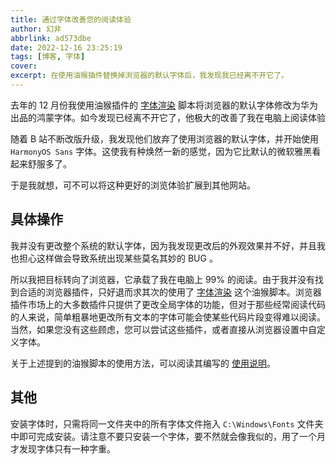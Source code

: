```yaml
---
title: 通过字体改善您的阅读体验
author: 幻非
abbrlink: ad573dbe
date: 2022-12-16 23:25:19
tags: [博客, 字体]
cover:
excerpt: 在使用油猴插件替换掉浏览器的默认字体后，我发现我已经离不开它了。
---
```


去年的 12 月份我使用油猴插件的 [字体渲染](https://greasyfork.org/zh-CN/scripts/416688) 脚本将浏览器的默认字体修改为华为出品的鸿蒙字体。如今发现已经离不开它了，他极大的改善了我在电脑上阅读体验

随着 B 站不断改版升级，我发现他们放弃了使用浏览器的默认字体，并开始使用 `HarmonyOS Sans` 字体。这使我有种焕然一新的感觉，因为它比默认的微软雅黑看起来舒服多了。

于是我就想，可不可以将这种更好的浏览体验扩展到其他网站。

## 具体操作

我并没有更改整个系统的默认字体，因为我发现更改后的外观效果并不好，并且我也担心这样做会导致系统出现某些莫名其妙的 BUG 。

所以我把目标转向了浏览器，它承载了我在电脑上 99% 的阅读。由于我并没有找到合适的浏览器插件，只好退而求其次的使用了 [字体渲染](https://greasyfork.org/zh-CN/scripts/416688-%E5%AD%97%E4%BD%93%E6%B8%B2%E6%9F%93-%E8%87%AA%E7%94%A8%E8%84%9A%E6%9C%AC) 这个油猴脚本。浏览器插件市场上的大多数插件只提供了更改全局字体的功能，但对于那些经常阅读代码的人来说，简单粗暴地更改所有文本的字体可能会使某些代码片段变得难以阅读。当然，如果您没有这些顾虑，您可以尝试这些插件，或者直接从浏览器设置中自定义字体。

关于上述提到的油猴脚本的使用方法，可以阅读其编写的 [使用说明](https://greasyfork.org/zh-CN/scripts/416688-%E5%AD%97%E4%BD%93%E6%B8%B2%E6%9F%93-%E8%87%AA%E7%94%A8%E8%84%9A%E6%9C%AC#guide)。

## 其他

安装字体时，只需将同一文件夹中的所有字体文件拖入 `C:\Windows\Fonts` 文件夹中即可完成安装。请注意不要只安装一个字体，要不然就会像我似的，用了一个月才发现字体只有一种字重。
